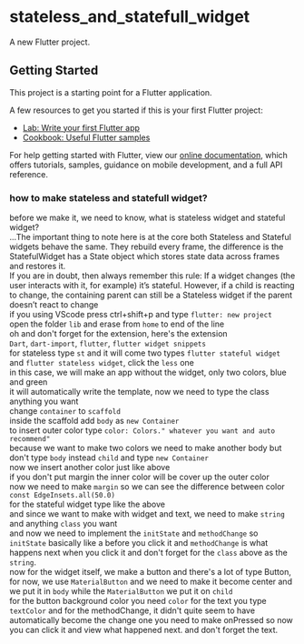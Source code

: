 # stateless_and_statefull_widget

A new Flutter project.

## Getting Started

This project is a starting point for a Flutter application.

A few resources to get you started if this is your first Flutter project:

- [Lab: Write your first Flutter app](https://flutter.dev/docs/get-started/codelab)
- [Cookbook: Useful Flutter samples](https://flutter.dev/docs/cookbook)

For help getting started with Flutter, view our
[online documentation](https://flutter.dev/docs), which offers tutorials,
samples, guidance on mobile development, and a full API reference.

### how to make stateless and statefull widget?

before we make it, we need to know, what is stateless widget and stateful widget?<br/>
...The important thing to note here is at the core both Stateless and Stateful widgets behave the same. They rebuild every frame, the difference is the StatefulWidget has a State object which stores state data across frames and restores it.<br/>
If you are in doubt, then always remember this rule: If a widget changes (the user interacts with it, for example) it’s stateful. However, if a child is reacting to change, the containing parent can still be a Stateless widget if the parent doesn’t react to change<br/>
if you using VScode press ctrl+shift+p and type `flutter: new project` <br/>
open the folder `lib` and erase from `home` to end of the line <br/>
oh and don't forget for the extension, here's the extension <br/>
`Dart`, `dart-import`, `flutter`, `flutter widget snippets` <br/>
for stateless type `st` and it will come two types `flutter stateful widget` and `flutter stateless widget`, click the `less` one <br/>
in this case, we will make an app without the widget, only two colors, blue and green <br/>
it will automatically write the template, now we need to type the class anything you want <br/>
change `container` to `scaffold` <br/>
inside the scaffold add `body` as `new Container` <br/>
to insert outer color type `color: Colors." whatever you want and auto recommend"` <br/>
because we want to make two colors we need to make another body but don't type `body` instead `child` and type `new Container` <br/>
now we insert another color just like above <br/>
if you don't put margin the inner color will be cover up the outer color <br/>
now we need to make `margin` so we can see the difference between color `const EdgeInsets.all(50.0)` <br/>
for the stateful widget type like the above <br/>
and since we want to make with widget and text, we need to make `string` and anything `class` you want <br/>
and now we need to implement the `initState` and `methodChange` so `initState` basically like a before you click it and `methodChange` is what happens next when you click it and don't forget for the `class` above as the `string`. <br/>
now for the widget itself, we make a button and there's a lot of type Button, for now, we use `MaterialButton` and we need to make it become center and we put it in `body` while the `MaterialButton` we put it on `child` <br/>
for the button background color you need `color` for the text you type `textColor` and for the methodChange, it didn't quite seem to have automatically become the change one you need to make onPressed so now you can click it and view what happened next. and don't forget the text.
